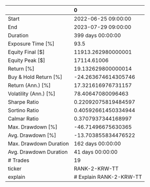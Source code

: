 |                        | 0                       |
|:-----------------------|:------------------------|
| Start                  | 2022-06-25 09:00:00     |
| End                    | 2023-07-29 09:00:00     |
| Duration               | 399 days 00:00:00       |
| Exposure Time [%]      | 93.5                    |
| Equity Final [$]       | 11913.262980000001      |
| Equity Peak [$]        | 17114.61006             |
| Return [%]             | 19.132629800000014      |
| Buy & Hold Return [%]  | -24.263674614305746     |
| Return (Ann.) [%]      | 17.321616976731157      |
| Volatility (Ann.) [%]  | 78.40647080096463       |
| Sharpe Ratio           | 0.22092075819484597     |
| Sortino Ratio          | 0.40592661450334944     |
| Calmar Ratio           | 0.3707937344168997      |
| Max. Drawdown [%]      | -46.71496675630365      |
| Avg. Drawdown [%]      | -13.703855834476522     |
| Max. Drawdown Duration | 162 days 00:00:00       |
| Avg. Drawdown Duration | 41 days 00:00:00        |
| # Trades               | 19                      |
| ticker                 | RANK-2-KRW-TT           |
| explain                | # Explain RANK-2-KRW-TT |